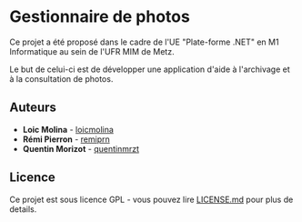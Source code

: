 # Gestionnaire de photos

Ce projet a été proposé dans le cadre de l'UE "Plate-forme .NET" en M1 Informatique au sein de l'UFR MIM de Metz. 

Le but de celui-ci est de développer une application d'aide à l'archivage et à la consultation de photos.

## Auteurs

* **Loic Molina** - [loicmolina](https://github.com/loicmolina)
* **Rémi Pierron** - [remiprn](https://github.com/remiprn)
* **Quentin Morizot** - [quentinmrzt](https://github.com/quentinmrzt)

## Licence

Ce projet est sous licence GPL - vous pouvez lire [LICENSE.md](LICENSE.md) pour plus de details.

